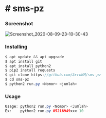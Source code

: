 <h1># sms-pz</h1>

<h3>Screenshot</h3>

![Screenshot_2020-08-09-23-10-30-43](https://user-images.githubusercontent.com/46747652/89736717-9a2f6100-da95-11ea-931d-cd789c1030a6.png)

<h3>Installing</h3>

```java
$ apt update && apt upgrade
$ apt install git
$ apt install python2
$ pip2 install requests
$ git clone https://github.com/ArroKM/sms-pz
$ cd sms-pz
$ python2 run.py <Nomor> <jumlah>
```

<h3>Usage</h3>

```java
Usage: python2 run.py <Nomor> <Jumlah>
Ex:    python2 run.py 85218949xxx 10
```
